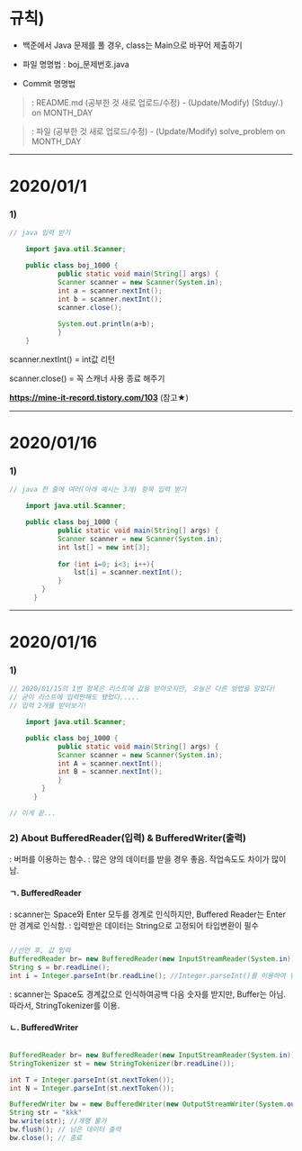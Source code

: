 
# 규칙)  

- 백준에서 Java 문제를 풀 경우, class는 Main으로 바꾸어 제출하기

- 파일 명명법 : boj_문제번호.java  
- Commit 명명법

> : README.md (공부한 것 새로 업로드/수정) - (Update/Modify) (Stduy/.) on MONTH_DAY

> : 파일 (공부한 것 새로 업로드/수정) - (Update/Modify) solve_problem on MONTH_DAY

---

# 2020/01/1

  
### 1)


```java
// java 입력 받기

    import java.util.Scanner;

    public class boj_1000 {
        	public static void main(String[] args) {
		    Scanner scanner = new Scanner(System.in);
		    int a = scanner.nextInt();
		    int b = scanner.nextInt();
		    scanner.close();
		
		    System.out.println(a+b);
            }
    }

```

scanner.nextInt() = int값 리턴

scanner.close() = 꼭 스캐너 사용 종료 해주기

__https://mine-it-record.tistory.com/103__ (참고★)


---

# 2020/01/16

### 1) 
```java
// java 한 줄에 여러(아래 예시는 3개) 항목 입력 받기

    import java.util.Scanner;

    public class boj_1000 {
        	public static void main(String[] args) {
		    Scanner scanner = new Scanner(System.in);
		    int lst[] = new int[3];
		    
		    for (int i=0; i<3; i++){
		    	lst[i] = scanner.nextInt();
		    }
	    }
      }

```

---

# 2020/01/16

### 1) 
```java
// 2020/01/15의 1번 항목은 리스트에 값을 받아오지만, 오늘은 다른 방법을 알았다!
// 굳이 리스트에 입력안해도 됐었다.....
// 입력 2개를 받아보기!

    import java.util.Scanner;

    public class boj_1000 {
        	public static void main(String[] args) {
		    Scanner scanner = new Scanner(System.in);
		    int A = scanner.nextInt();
		    int B = scanner.nextInt();
		    }
	    }
      }

// 이게 끝...

```

### 2) About BufferedReader(입력) & BufferedWriter(출력)
: 버퍼를 이용하는 함수.
: 많은 양의 데이터를 받을 경우 좋음. 작업속도도 차이가 많이 남.

#### ㄱ. BufferedReader
: scanner는 Space와 Enter 모두를 경계로 인식하지만, Buffered Reader는 Enter만 경계로 인식함.
: 입력받은 데이터는 String으로 고정되어 타입변환이 필수


```java

//선언 후, 값 입력
BufferedReader br= new BufferedReader(new InputStreamReader(System.in));
String s = br.readLine();
int i = Integer.parseInt(br.readLine(); //Integer.parseInt()를 이용하여 형변환

```

: scanner는 Space도 경계값으로 인식하여공백 다음 숫자를 받지만, Buffer는 아님.
  따라서, StringTokenizer를 이용.


#### ㄴ. BufferedWriter
```java

BufferedReader br= new BufferedReader(new InputStreamReader(System.in));
StringTokenizer st = new StringTokenizer(br.readLine());

int T = Integer.parseInt(st.nextToken());
int N = Integer.parseInt(st.nextToken());

```

```java
BufferedWriter bw = new BufferedWriter(new OutputStreamWriter(System.out));
String str = "kkk"
bw.write(str); //개행 불가
bw.flush(); // 남은 데이터 출력
bw.close(); // 종료
